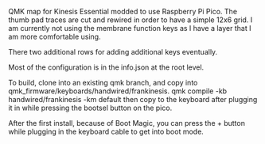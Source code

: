 QMK map for Kinesis Essential modded to use Raspberry Pi Pico.  The thumb pad traces are cut and rewired in order to have a simple 12x6 grid.  I am currently not using the membrane function keys as I have a layer that I am more comfortable using.

There two additional rows for adding additional keys eventually.

Most of the configuration is in the info.json at the root level.

To build, clone into an existing qmk branch, and copy into  qmk_firmware/keyboards/handwired/frankinesis.
qmk compile -kb handwired/frankinesis -km default
then copy to the keyboard after plugging it in while pressing the bootsel button on the pico.  

After the first install, because of Boot Magic, you can press the + button while plugging in the keyboard cable to get into boot mode.


